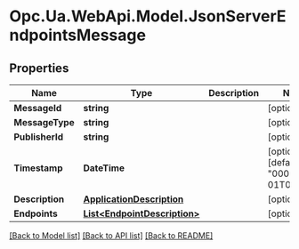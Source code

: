 # Opc.Ua.WebApi.Model.JsonServerEndpointsMessage

## Properties

Name | Type | Description | Notes
------------ | ------------- | ------------- | -------------
**MessageId** | **string** |  | [optional] 
**MessageType** | **string** |  | [optional] 
**PublisherId** | **string** |  | [optional] 
**Timestamp** | **DateTime** |  | [optional] [default to "0001-01-01T00:00Z"]
**Description** | [**ApplicationDescription**](ApplicationDescription.md) |  | [optional] 
**Endpoints** | [**List&lt;EndpointDescription&gt;**](EndpointDescription.md) |  | [optional] 

[[Back to Model list]](../README.md#documentation-for-models) [[Back to API list]](../README.md#documentation-for-api-endpoints) [[Back to README]](../README.md)

